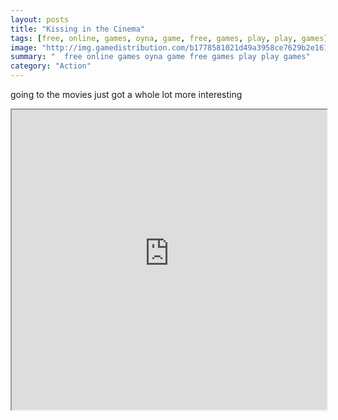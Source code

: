 ```yaml
---
layout: posts
title: "Kissing in the Cinema"
tags: [free, online, games, oyna, game, free, games, play, play, games]
image: "http://img.gamedistribution.com/b1778581021d49a3958ce7629b2e161b.jpg"
summary: "  free online games oyna game free games play play games"
category: "Action"
---
```


going to the movies just got a whole lot more interesting

<iframe width="100%" height="480px;" src="http://flash.gamedistribution.com?game=b1778581021d49a3958ce7629b2e161b"></iframe>